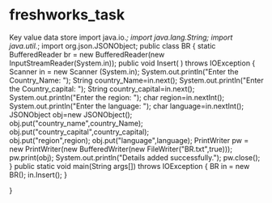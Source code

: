 # freshworks_task
Key value data store
import java.io.*;
import java.lang.String;
import java.util.*;
import org.json.JSONObject; 
public class BR 
{
 static BufferedReader br = new BufferedReader(new InputStreamReader(System.in));
 public void Insert( ) throws IOException
 {
   Scanner in = new Scanner (System.in);
  System.out.println("Enter the Country_Name: ");
	String country_Name=in.next();
	System.out.println("Enter the Country_capital: ");
	String country_capital=in.next();
	System.out.println("Enter the region: ");
	char  region=in.nextInt();
	System.out.println("Enter the language: ");
	char language=in.nextInt();     
  JSONObject obj=new JSONObject(); 
  obj.put("country_name",country_Name);    
  obj.put("country_capital",country_capital);    
  obj.put("region",region);
  obj.put("language",language);
  PrintWriter pw = new PrintWriter(new BufferedWriter(new FileWriter("BR.txt",true)));
  pw.print(obj);
  System.out.println("Details added successfully.");
  pw.close();
 }
public static void main(String args[]) throws IOException
{
  BR in = new BR();
  in.Insert();
}
 
}
